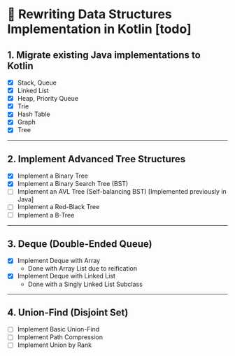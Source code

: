 # 🚀 Rewriting Data Structures Implementation in Kotlin [todo]

## 1. Migrate existing Java implementations to Kotlin
- [X] Stack, Queue
- [X] Linked List
- [X] Heap, Priority Queue
- [X] Trie
- [X] Hash Table
- [X] Graph
- [X] Tree

---

## 2. Implement Advanced Tree Structures
- [X] Implement a Binary Tree
- [X] Implement a Binary Search Tree (BST)
- [ ] Implement an AVL Tree (Self-balancing BST) [Implemented previously in Java]
- [ ] Implement a Red-Black Tree
- [ ] Implement a B-Tree

---

## 3. Deque (Double-Ended Queue)
- [X] Implement Deque with Array 
  - Done with Array List due to reification
- [X] Implement Deque with Linked List
  - Done with a Singly Linked List Subclass

---

## 4. Union-Find (Disjoint Set)
- [ ] Implement Basic Union-Find
- [ ] Implement Path Compression
- [ ] Implement Union by Rank